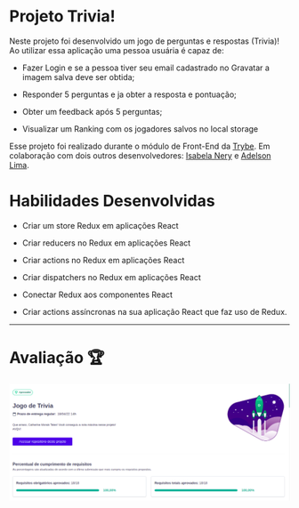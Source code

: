 
# Projeto Trivia!
 Neste projeto foi desenvolvido um jogo de perguntas e respostas (Trivia)! Ao utilizar essa aplicação uma pessoa usuária é capaz de:

  * Fazer Login e se a pessoa tiver seu email cadastrado no Gravatar a imagem salva deve ser obtida;

  * Responder 5 perguntas e ja obter a resposta e pontuação;

  * Obter um feedback após 5 perguntas;

  * Visualizar um Ranking com os jogadores salvos no local storage

Esse projeto foi realizado durante o módulo de Front-End da [Trybe](https://www.betrybe.com). Em colaboração com dois outros desenvolvedores:
[Isabela Nery](https://github.com/isabelanery) e [Adelson Lima](https://github.com/Adolligit).


# Habilidades Desenvolvidas

  - Criar um store Redux em aplicações React

  - Criar reducers no Redux em aplicações React

  - Criar actions no Redux em aplicações React

  - Criar dispatchers no Redux em aplicações React

  - Conectar Redux aos componentes React

  - Criar actions assíncronas na sua aplicação React que faz uso de Redux.

---

# Avaliação :trophy:

![Nota do Projeto](/JogoDeTriviaNota.png)